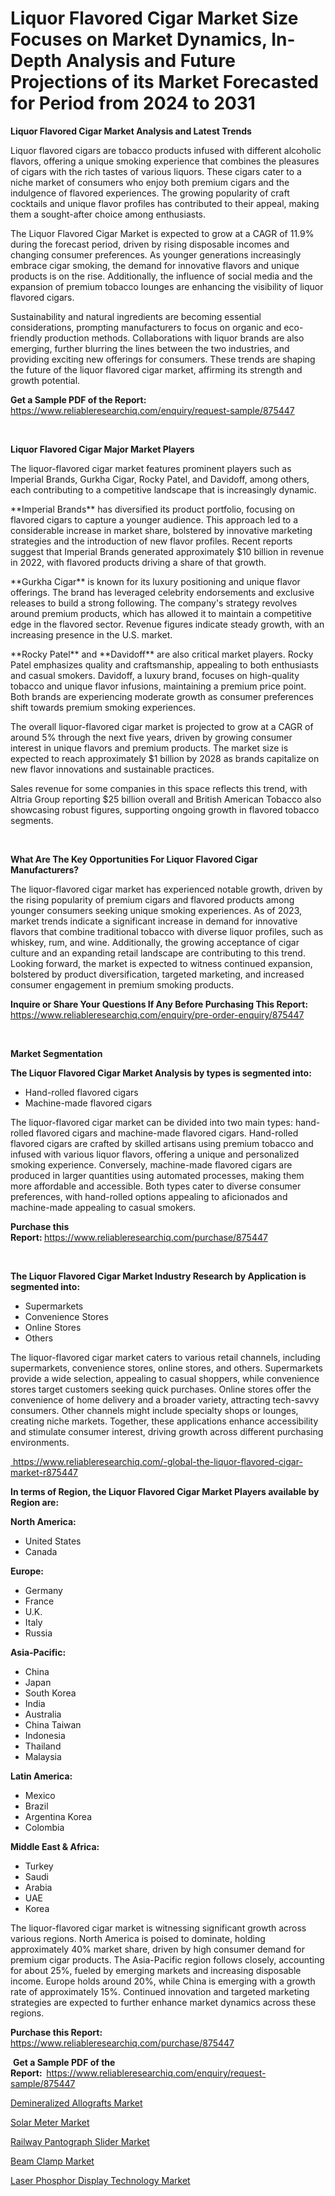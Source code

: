 <p><h1>Liquor Flavored Cigar Market Size Focuses on Market Dynamics, In-Depth Analysis and Future Projections of its Market Forecasted for Period from 2024 to 2031</h1></p><p><strong>Liquor Flavored Cigar Market Analysis and Latest Trends</strong></p>
<p><p>Liquor flavored cigars are tobacco products infused with different alcoholic flavors, offering a unique smoking experience that combines the pleasures of cigars with the rich tastes of various liquors. These cigars cater to a niche market of consumers who enjoy both premium cigars and the indulgence of flavored experiences. The growing popularity of craft cocktails and unique flavor profiles has contributed to their appeal, making them a sought-after choice among enthusiasts.</p><p>The Liquor Flavored Cigar Market is expected to grow at a CAGR of 11.9% during the forecast period, driven by rising disposable incomes and changing consumer preferences. As younger generations increasingly embrace cigar smoking, the demand for innovative flavors and unique products is on the rise. Additionally, the influence of social media and the expansion of premium tobacco lounges are enhancing the visibility of liquor flavored cigars. </p><p>Sustainability and natural ingredients are becoming essential considerations, prompting manufacturers to focus on organic and eco-friendly production methods. Collaborations with liquor brands are also emerging, further blurring the lines between the two industries, and providing exciting new offerings for consumers. These trends are shaping the future of the liquor flavored cigar market, affirming its strength and growth potential.</p></p>
<p><strong>Get a Sample PDF of the Report:&nbsp;</strong> <a href="https://www.reliableresearchiq.com/enquiry/request-sample/875447?utm_campaign=114&utm_medium=2&utm_source=Github&utm_content=ia&utm_term=02102024&utm_id=liquor-flavored-cigar">https://www.reliableresearchiq.com/enquiry/request-sample/875447</a></p>
<p>&nbsp;</p>
<p><strong>Liquor Flavored Cigar Major Market Players</strong></p>
<p><p>The liquor-flavored cigar market features prominent players such as Imperial Brands, Gurkha Cigar, Rocky Patel, and Davidoff, among others, each contributing to a competitive landscape that is increasingly dynamic.</p><p>**Imperial Brands** has diversified its product portfolio, focusing on flavored cigars to capture a younger audience. This approach led to a considerable increase in market share, bolstered by innovative marketing strategies and the introduction of new flavor profiles. Recent reports suggest that Imperial Brands generated approximately $10 billion in revenue in 2022, with flavored products driving a share of that growth.</p><p>**Gurkha Cigar** is known for its luxury positioning and unique flavor offerings. The brand has leveraged celebrity endorsements and exclusive releases to build a strong following. The company's strategy revolves around premium products, which has allowed it to maintain a competitive edge in the flavored sector. Revenue figures indicate steady growth, with an increasing presence in the U.S. market.</p><p>**Rocky Patel** and **Davidoff** are also critical market players. Rocky Patel emphasizes quality and craftsmanship, appealing to both enthusiasts and casual smokers. Davidoff, a luxury brand, focuses on high-quality tobacco and unique flavor infusions, maintaining a premium price point. Both brands are experiencing moderate growth as consumer preferences shift towards premium smoking experiences.</p><p>The overall liquor-flavored cigar market is projected to grow at a CAGR of around 5% through the next five years, driven by growing consumer interest in unique flavors and premium products. The market size is expected to reach approximately $1 billion by 2028 as brands capitalize on new flavor innovations and sustainable practices.</p><p>Sales revenue for some companies in this space reflects this trend, with Altria Group reporting $25 billion overall and British American Tobacco also showcasing robust figures, supporting ongoing growth in flavored tobacco segments.</p></p>
<p>&nbsp;</p>
<p><strong>What Are The Key Opportunities For Liquor Flavored Cigar Manufacturers?</strong></p>
<p><p>The liquor-flavored cigar market has experienced notable growth, driven by the rising popularity of premium cigars and flavored products among younger consumers seeking unique smoking experiences. As of 2023, market trends indicate a significant increase in demand for innovative flavors that combine traditional tobacco with diverse liquor profiles, such as whiskey, rum, and wine. Additionally, the growing acceptance of cigar culture and an expanding retail landscape are contributing to this trend. Looking forward, the market is expected to witness continued expansion, bolstered by product diversification, targeted marketing, and increased consumer engagement in premium smoking products.</p></p>
<p><strong>Inquire or Share Your Questions If Any Before Purchasing This Report:</strong> <a href="https://www.reliableresearchiq.com/enquiry/pre-order-enquiry/875447?utm_campaign=114&utm_medium=2&utm_source=Github&utm_content=ia&utm_term=02102024&utm_id=liquor-flavored-cigar">https://www.reliableresearchiq.com/enquiry/pre-order-enquiry/875447</a></p>
<p>&nbsp;</p>
<p><strong>Market Segmentation</strong></p>
<p><strong>The Liquor Flavored Cigar Market Analysis by types is segmented into:</strong></p>
<p><ul><li>Hand-rolled flavored cigars</li><li>Machine-made flavored cigars</li></ul></p>
<p><p>The liquor-flavored cigar market can be divided into two main types: hand-rolled flavored cigars and machine-made flavored cigars. Hand-rolled flavored cigars are crafted by skilled artisans using premium tobacco and infused with various liquor flavors, offering a unique and personalized smoking experience. Conversely, machine-made flavored cigars are produced in larger quantities using automated processes, making them more affordable and accessible. Both types cater to diverse consumer preferences, with hand-rolled options appealing to aficionados and machine-made appealing to casual smokers.</p></p>
<p><strong>Purchase this Report:&nbsp;</strong><a href="https://www.reliableresearchiq.com/purchase/875447?utm_campaign=114&utm_medium=2&utm_source=Github&utm_content=ia&utm_term=02102024&utm_id=liquor-flavored-cigar">https://www.reliableresearchiq.com/purchase/875447</a></p>
<p>&nbsp;</p>
<p><strong>The Liquor Flavored Cigar Market Industry Research by Application is segmented into:</strong></p>
<p><ul><li>Supermarkets</li><li>Convenience Stores</li><li>Online Stores</li><li>Others</li></ul></p>
<p><p>The liquor-flavored cigar market caters to various retail channels, including supermarkets, convenience stores, online stores, and others. Supermarkets provide a wide selection, appealing to casual shoppers, while convenience stores target customers seeking quick purchases. Online stores offer the convenience of home delivery and a broader variety, attracting tech-savvy consumers. Other channels might include specialty shops or lounges, creating niche markets. Together, these applications enhance accessibility and stimulate consumer interest, driving growth across different purchasing environments.</p></p>
<p><a href="https://www.reliableresearchiq.com/-global-the-liquor-flavored-cigar-market-r875447?utm_campaign=114&utm_medium=2&utm_source=Github&utm_content=ia&utm_term=02102024&utm_id=liquor-flavored-cigar">&nbsp;https://www.reliableresearchiq.com/-global-the-liquor-flavored-cigar-market-r875447</a></p>
<p><strong>In terms of Region, the Liquor Flavored Cigar Market Players available by Region are:</strong></p>
<p>
    <p> <strong> North America: </strong>
        <ul>
            <li>United States</li>
            <li>Canada</li>
        </ul>
        </p> 
    <p> <strong> Europe: </strong>
        <ul>
            <li>Germany</li>
            <li>France</li>
            <li>U.K.</li>
            <li>Italy</li>
            <li>Russia</li>
        </ul>
        </p> 
    <p> <strong> Asia-Pacific: </strong>
        <ul>
            <li>China</li>
            <li>Japan</li>
            <li>South Korea</li>
            <li>India</li>
            <li>Australia</li>
            <li>China Taiwan</li>
            <li>Indonesia</li>
            <li>Thailand</li>
            <li>Malaysia</li>
        </ul>
        </p> 
    <p> <strong> Latin America: </strong>
        <ul>
            <li>Mexico</li>
            <li>Brazil</li>
            <li>Argentina Korea</li>
            <li>Colombia</li>
        </ul>
        </p> 
    <p> <strong> Middle East & Africa: </strong>
        <ul>
            <li>Turkey</li>
            <li>Saudi</li>
            <li>Arabia</li>
            <li>UAE</li>
            <li>Korea</li>
        </ul>
    </p>
    </p>
<p><p>The liquor-flavored cigar market is witnessing significant growth across various regions. North America is poised to dominate, holding approximately 40% market share, driven by high consumer demand for premium cigar products. The Asia-Pacific region follows closely, accounting for about 25%, fueled by emerging markets and increasing disposable income. Europe holds around 20%, while China is emerging with a growth rate of approximately 15%. Continued innovation and targeted marketing strategies are expected to further enhance market dynamics across these regions.</p></p>
<p><strong>Purchase this Report: </strong><a href="https://www.reliableresearchiq.com/purchase/875447?utm_campaign=114&utm_medium=2&utm_source=Github&utm_content=ia&utm_term=02102024&utm_id=liquor-flavored-cigar">https://www.reliableresearchiq.com/purchase/875447</a></p>
<p>&nbsp;<strong>Get a Sample PDF of the Report:&nbsp;&nbsp;</strong><a href="https://www.reliableresearchiq.com/enquiry/request-sample/875447?utm_campaign=114&utm_medium=2&utm_source=Github&utm_content=ia&utm_term=02102024&utm_id=liquor-flavored-cigar">https://www.reliableresearchiq.com/enquiry/request-sample/875447</a></p>
<p><strong></strong></p>
<p><p><a href="https://github.com/AlesiaDushku574/Market-Research-Report-List-1/blob/main/demineralized-allografts-market.md?utm_campaign=114&utm_medium=2&utm_source=Github&utm_content=ia&utm_term=02102024&utm_id=liquor-flavored-cigar">Demineralized Allografts Market</a></p><p><a href="https://www.linkedin.com/pulse/solar-meter-market-revolution-size-share-emerging-trends-2024-a8bge?utm_campaign=114&utm_medium=2&utm_source=Github&utm_content=ia&utm_term=02102024&utm_id=liquor-flavored-cigar">Solar Meter Market</a></p><p><a href="https://issuu.com/reportprime-2/docs/railway-pantograph-slider-market-si_a34f6a49ec24f6?utm_campaign=114&utm_medium=2&utm_source=Github&utm_content=ia&utm_term=02102024&utm_id=liquor-flavored-cigar">Railway Pantograph Slider Market</a></p><p><a href="https://www.linkedin.com/pulse/trends-global-beam-clamp-market-forecast-analysis-2024-2031-sijle?utm_campaign=114&utm_medium=2&utm_source=Github&utm_content=ia&utm_term=02102024&utm_id=liquor-flavored-cigar">Beam Clamp Market</a></p><p><a href="https://issuu.com/reportprime-2/docs/laser-phosphor-display-technology-m_68273168f3b560?utm_campaign=114&utm_medium=2&utm_source=Github&utm_content=ia&utm_term=02102024&utm_id=liquor-flavored-cigar">Laser Phosphor Display Technology Market</a></p></p>